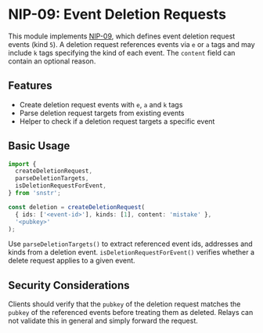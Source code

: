 # NIP-09: Event Deletion Requests

This module implements [NIP-09](https://github.com/nostr-protocol/nips/blob/master/09.md),
which defines event deletion request events (kind `5`). A deletion request
references events via `e` or `a` tags and may include `k` tags specifying the
kind of each event. The `content` field can contain an optional reason.

## Features

- Create deletion request events with `e`, `a` and `k` tags
- Parse deletion request targets from existing events
- Helper to check if a deletion request targets a specific event

## Basic Usage

```typescript
import {
  createDeletionRequest,
  parseDeletionTargets,
  isDeletionRequestForEvent,
} from 'snstr';

const deletion = createDeletionRequest(
  { ids: ['<event-id>'], kinds: [1], content: 'mistake' },
  '<pubkey>'
);
```

Use `parseDeletionTargets()` to extract referenced event ids, addresses and
kinds from a deletion event. `isDeletionRequestForEvent()` verifies whether a
delete request applies to a given event.

## Security Considerations

Clients should verify that the `pubkey` of the deletion request matches the
`pubkey` of the referenced events before treating them as deleted. Relays can not
validate this in general and simply forward the request.
